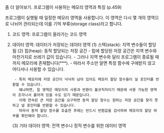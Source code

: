좀 더 알아보기. 프로그램이 사용하는 메모리 영역과 특징 (p.459)

프로그램이 실행될 때 일정한 메모리 영역을 사용합니다.
이 영역은 다시 몇 개의 영역으로 나뉘어 관리되는데 이를 기억 부류(storage class)라고 합니다.

1. 코드 영역: 프로그램이 올라가는 코드 영역
2. 데이터 영역: 데이터가 저장되는 데이터 영역
    (1) 스택(stack): 지역 변수들이 할당됨
    (2) 힙(heap): 동적 할당되는 저장 공간
        - 힙에 할당된 저장 공간은 지역 변수와 마찬가지로 쓰레기 값이 있습니다.
        - 그러나 지역 변수와 달리 프로그램이 종료될 때까지 메모리에 존재합니다(***).
        - 따라서 주소만 알면 특정 함수에 구애받지 않고 어디서나 사용할 수 있습니다.

        - 특히 메모리에 저장 공간이 넉넉히 남아 있어도 메모리 할당 함수들이 널 포인터를 반환할 수 있습니다.
          왜냐하면, 힙 영역은 메모리의 사용과 반환이 불규칙저이기 때문에 사용 가능한 영역이 조각나서 흩어져 있을 수도 있기 때문입니다.
          이때 연속된 큰 저장 공간을 요구하면 동적 할당 함수는 원하는 저장 공간을 찾지 못하고 널 포인터를 반환할 수 있습니다.
          따라서 동적 할당 함수를 호출한 후에는 반드시 반환값을 검사하여 메모리의 할당 여부를 확인해야 합니다.

    (3) 기타 데이터 영역: 전역 변수나 정적 변수를 위한 데이터 영역


